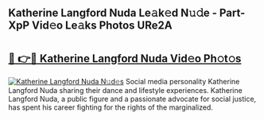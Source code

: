## Katherine Langford Nuda Le𝚊k𝚎d N𝚞𝚍e - Part-XpP Vid𝚎o Le𝚊ks Photos URe2A

# <h2><a href="http://fbbhdts.evod.top/?m=Katherine+Langford+Nuda">🔗 👉🔴 Katherine Langford Nuda Vid𝚎o Ph𝚘t𝚘s</a></h2>

[![Katherine Langford Nuda N𝚞d𝚎s](https://i.imgur.com/8V9OHl7.gif)](http://fbbhdts.evod.top/?m=Katherine+Langford+Nuda)
Social media personality Katherine Langford Nuda sharing their dance and lifestyle experiences. Katherine Langford Nuda, a public figure and a passionate advocate for social justice, has spent his career fighting for the rights of the marginalized. 
